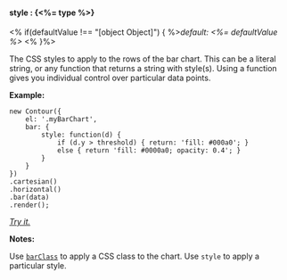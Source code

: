 #### **style** : {<%= type %>}

<% if(defaultValue !== "[object Object]") { %>*default: <%= defaultValue %>* <% }%>

The CSS styles to apply to the rows of the bar chart. This can be a literal string, or any function that returns a string with style(s). Using a function gives you individual control over particular data points.
 

**Example:**

    new Contour({
        el: '.myBarChart',
        bar: { 
        	style: function(d) {
        		if (d.y > threshold) { return: 'fill: #000a0'; }
        		else { return 'fill: #0000a0; opacity: 0.4'; }
        	}
        }
    })
    .cartesian()
    .horizontal()
    .bar(data)
    .render();

*[Try it.](<%= jsFiddleLink %>)*
    
**Notes:**

Use [`barClass`](#core_config/config.bar.barClass) to apply a CSS class to the chart. Use `style` to apply a particular style.

